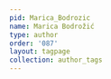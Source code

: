 ```yaml
---
pid: Marica_Bodrozic
name: Marica Bodrožić
type: author
order: '087'
layout: tagpage
collection: author_tags
---
```

